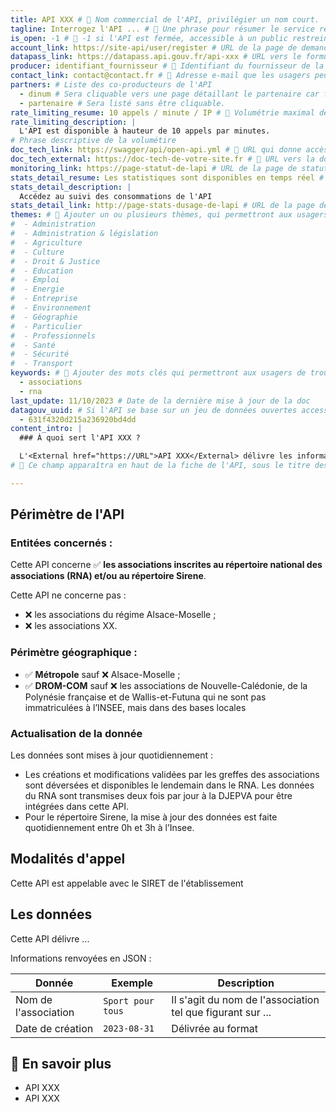 ```yaml
---
title: API XXX # 📍 Nom commercial de l'API, privilégier un nom court.
tagline: Interrogez l'API ... # 📍 Une phrase pour résumer le service rendu par l'API.
is_open: -1 # 📍 -1 si l'API est fermée, accessible à un public restreint sous habilitation ; 0 si un compte est nécessaire pour utiliser l'API mais qu'il n'y a pas de conditions pour se créer un compte.
account_link: https://site-api/user/register # URL de la page de demande d'habilitation si l'API nécessite un compte pour être utilisée. ATTENTION : retirer ce champ si vous utilisez le champ ci-dessous "datapass_link".
datapass_link: https://datapass.api.gouv.fr/api-xxx # URL vers le formulaire d'habilitation Datapass (uniquement API en accès restreint). ATTENTION : retirer ce champ si vous utilisez le champ ci-dessus "account_link".
producer: identifiant_fournisseur # 📍 Identifiant du fournisseur de la donnée trouvable ou ajoutable dans le dossier `api_gouv/_data/producteurs`, pour en savoir plus consulter le read.me.
contact_link: contact@contact.fr # 📍 Adresse e-mail que les usagers peuvent utiliser pour vous contacter.
partners: # Liste des co-producteurs de l'API
  - dinum # Sera cliquable vers une page détaillant le partenaire car fait partie des fournisseurs référencés dans le dossier `api_gouv/_data/producteurs`
  - partenaire # Sera listé sans être cliquable.
rate_limiting_resume: 10 appels / minute / IP # 📍 Volumétrie maximal de votre API.
rate_limiting_description: |
  L'API est disponible à hauteur de 10 appels par minutes.
# Phrase descriptive de la volumétire
doc_tech_link: https://swagger/api/open-api.yml # 📍 URL qui donne accès au swagger de votre API, sur la page API.gouv suivante : https://api.gouv.fr/documentation, accessible depuis le bouton "Tester l'API" sur la fiche de l'API. Pour en savoir plus, consulter le read.me.
doc_tech_external: https://doc-tech-de-votre-site.fr # 📍 URL vers la documentation technique de l'API
monitoring_link: https://page-statut-de-lapi # URL de la page de statut de l'API
stats_detail_resume: Les statistiques sont disponibles en temps réel # Résumer en un titre à quoi peut s'attendre l'usager en termes de statistiques de consommation de l'API. Cette phrase suit le titre "Stats:" qui permet de déplier un volet avec les détails ci-dessous (description et lien) :
stats_detail_description: |
  Accédez au suivi des consommations de l'API
stats_detail_link: http://page-stats-dusage-de-lapi # URL de la page des statistiques d'usage de l'API
themes: # 📍 Ajouter un ou plusieurs thèmes, qui permettront aux usagers de trouver votre API en filtrant le catalogue par thématique. Pour ajouter un thème ci-dessous, supprimer simplement le # (sans retirer des blancs.)
#  - Administration
#  - Administration & législation
#  - Agriculture
#  - Culture
#  - Droit & Justice
#  - Education
#  - Emploi
#  - Energie
#  - Entreprise
#  - Environnement
#  - Géographie
#  - Particulier
#  - Professionnels
#  - Santé
#  - Sécurité
#  - Transport
keywords: # 📍 Ajouter des mots clés qui permettront aux usagers de trouver votre API avec le moteur de recherche.
  - associations
  - rna
last_update: 11/10/2023 # Date de la dernière mise à jour de la doc
datagouv_uuid: # Si l'API se base sur un jeu de données ouvertes accessibles depuis data.gouv.fr, ajouter l'uuid du jeu de données pour afficher automatiquement un bloc en fin de page référençant le jeu de données.
  - 631f4320d215a236920bd4dd
content_intro: |
  ### À quoi sert l'API XXX ?

  L'<External href="https://URL">API XXX</External> délivre les informations et documents de référence de XXX, informations issues du répertoire XXX et de la base YYY.
# 📍 Ce champ apparaîtra en haut de la fiche de l'API, sous le titre description. Le texte ci-dessus est un exemple et montre comment ajouter un lien vers l'extérieur.

---
```

<!-- Cette partie de la fiche permet d'ajouter du contenu en utilisant le langage markdown. Nous proposons ici une trame des informations utiles à fournir aux usagers, si votre API est une API permettant d'accéder à de la data. Pour en savoir plus sur la syntaxe markdown, vous pouvez consulter internet et cette page Github : https://docs.github.com/fr/get-started/writing-on-github/getting-started-with-writing-and-formatting-on-github/basic-writing-and-formatting-syntax -->

## Périmètre de l'API <!-- PARTIE 1  : Quel est le périmètre couvert (ou non couvert par l'API) ? -->

### Entitées concernés : <!-- Cette API délivre des informations sur des entités ? Qui sont-elles ? Quelles sont celles pour lesquelles l'API ne délivre pas d'informations-->

Cette API concerne ✅ **les associations inscrites au répertoire national des associations (RNA) et/ou au répertoire Sirene**.

Cette API ne concerne pas :
- ❌ les associations du régime Alsace-Moselle ;
- ❌ les associations XX.

### Périmètre géographique : <!-- Quelle est la localisation des entités concernées ?-->

- ✅ **Métropole** sauf ❌ Alsace-Moselle ;
- ✅ **DROM-COM** sauf ❌ les associations de Nouvelle-Calédonie, de la Polynésie française et de Wallis-et-Futuna qui ne sont pas immatriculées à l’INSEE, mais dans des bases locales

### Actualisation de la donnée <!-- Quelle est la fraicheur de la donnée transmise ?-->

Les données sont mises à jour quotidiennement :
- Les créations et modifications validées par les greffes des associations sont déversées et disponibles le lendemain dans le RNA. Les données du RNA sont transmises deux fois par jour à la DJEPVA pour être intégrées dans cette API.
- Pour le répertoire Sirene, la mise à jour des données est faite quotidiennement entre 0h et 3h à l’Insee.

## Modalités d'appel <!-- PARTIE 2  : Comment l'appel est effectué, avec quels paramètres ? -->

Cette API est appelable avec le SIRET de l'établissement

## Les données <!-- PARTIE 2  : Quelles sont les données ? -->

Cette API délivre ... <!-- Synthèse des informations transmises -->

Informations renvoyées en JSON : <!-- Tableau détaillé des données -->


| Donnée         | Exemple            | Description              |
| -------------- | ------------------ | ------------------------ |
| Nom de l'association     | `Sport pour tous` |  Il s'agit du nom de l'association tel que figurant sur ... |
| Date de création         | `2023-08-31` | Délivrée au format  |

## 🔎 En savoir plus <!-- PARTIE 3  : Des liens pour aller plus loin ? -->
- <External href="https://URL">API XXX</External>
- <External href="https://URL">API XXX</External>


